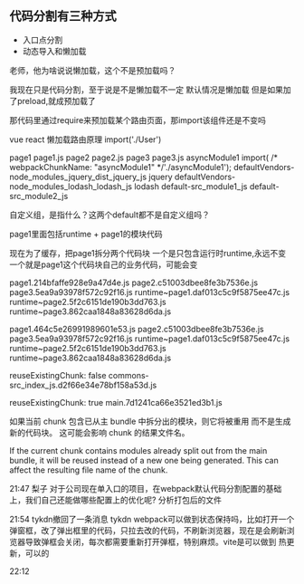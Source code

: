 ## 代码分割有三种方式
- 入口点分割
- 动态导入和懒加载



老师，他为啥说说懒加载，这个不是预加载吗？ 

我现在只是代码分割，至于说是不是懒加载不一定
默认情况是懒加载
但是如果加了preload,就成预加载了


那代码里通过require来预加载某个路由页面，那import该组件还是不变吗 

vue
react
懒加载路由原理 import('./User')



page1 page1.js
page2 page2.js
page3 page3.js
asyncModule1   import( /* webpackChunkName: "asyncModule1" */'./asyncModule1');
defaultVendors-node_modules_jquery_dist_jquery_js   jquery
defaultVendors-node_modules_lodash_lodash_js  lodash
default-src_module1_js 
default-src_module2_js 


自定义组，是指什么？这两个default都不是自定义组吗？ 

page1里面包括runtime + page1的模块代码

现在为了缓存，把page1拆分两个代码块
一个是只包含运行时runtime,永远不变
一个就是page1这个代码块自己的业务代码，可能会变

page1.214bfaffe928e9a47d4e.js
page2.c51003dbee8fe3b7536e.js
page3.5ea9a93978f572c92f16.js
runtime~page1.daf013c5c9f5875ee47c.js
runtime~page2.5f2c6151de190b3dd763.js
runtime~page3.862caa1848a83628d6da.js


page1.464c5e26991989601e53.js
page2.c51003dbee8fe3b7536e.js
page3.5ea9a93978f572c92f16.js
runtime~page1.daf013c5c9f5875ee47c.js
runtime~page2.5f2c6151de190b3dd763.js
runtime~page3.862caa1848a83628d6da.js


 reuseExistingChunk: false
commons-src_index_js.d2f66e34e78bf158a53d.js

 reuseExistingChunk: true
main.7d1241ca66e3521ed3b1.js

如果当前 chunk 包含已从主 bundle 中拆分出的模块，则它将被重用
而不是生成新的代码块。
这可能会影响 chunk 的结果文件名。

If the current chunk contains modules already split out from the main bundle,
 it will be reused
  instead of a new one being generated. This can affect the resulting file name of the chunk.


21:47
梨子
对于公司现在单入口的项目，在webpack默认代码分割配置的基础上，我们自己还能做哪些配置上的优化呢? 
分析打包后的文件

21:54
tykdn撤回了一条消息
tykdn
webpack可以做到状态保持吗，比如打开一个弹窗框，改了弹出框里的代码，只拉去改的代码，不刷新浏览器，现在是会刷新浏览器导致弹框会关闭，每次都需要重新打开弹框，特别麻烦。vite是可以做到 
热更新，可以的

22:12

